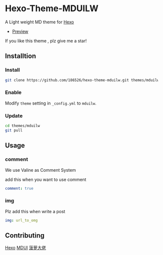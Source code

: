 # Hexo-Theme-MDUILW

A Light weight MD theme for [Hexo]

- [Preview](http://mduilw.186526.xyz)

If you like this theme , plz give me a star!

## Installtion

### Install

``` bash
git clone https://github.com/186526/hexo-theme-mduilw.git themes/mduilw
```

### Enable

Modify `theme` setting in `_config.yml` to `mduilw`.

### Update

``` bash
cd themes/mduilw
git pull
```

## Usage

### comment

We use Valine as Comment System

add this when you want to use comment

``` yml
comment: true
```

### img

Plz add this when write a post

``` yml
img: url_to_omg
```

## Contributing

[Hexo]
[MDUI]
[菠萝大佬]

[Hexo]: https://hexo.io/
[MDUI]: https://mdui.org/
[菠萝大佬]: https://wngamebox.cn

